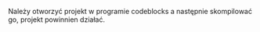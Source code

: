Należy otworzyć projekt w programie codeblocks a następnie skompilować go, projekt powinnien działać.
